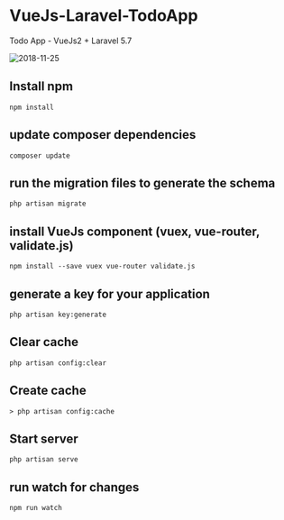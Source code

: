 # VueJs-Laravel-TodoApp
Todo App - VueJs2 + Laravel 5.7

![2018-11-25](https://firebasestorage.googleapis.com/v0/b/look24-notification.appspot.com/o/Vue-Laravel-Todo.gif?alt=media&token=6627efb9-d2af-415b-aae1-13da71b1a743)

## Install npm 
```batch
npm install
```

## update composer dependencies
```batch
composer update
```

## run the migration files to generate the schema
```batch
php artisan migrate
```

## install VueJs component (vuex, vue-router, validate.js)
```batch
npm install --save vuex vue-router validate.js
```

## generate a key for your application
```batch
php artisan key:generate
```

## Clear cache
```batch
php artisan config:clear
```

## Create cache
```batch
> php artisan config:cache
```

## Start server
```batch
php artisan serve
```

## run watch for changes
```batch
npm run watch
```